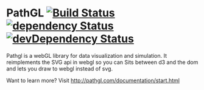 # PathGL [![Build Status](https://travis-ci.org/adnan-wahab/pathgl.png?branch=master)](https://travis-ci.org/adnan-wahab/pathgl) [![dependency Status](https://david-dm.org/adnan-wahab/pathgl/status.png?theme=shields.io)](https://david-dm.org/adnan-wahab/pathgl#info=dependencies) [![devDependency Status](https://david-dm.org/adnan-wahab/pathgl/dev-status.png?theme=shields.io)](https://david-dm.org/adnan-wahab/pathgl#info=devDependencies)
Pathgl is a webGL library for data visualization and simulation.
It reimplements the SVG api in webgl so you can 
Sits between d3 and the dom and lets you draw to webgl instead of svg.

Want to learn more? Visit http://pathgl.com/documentation/start.html
